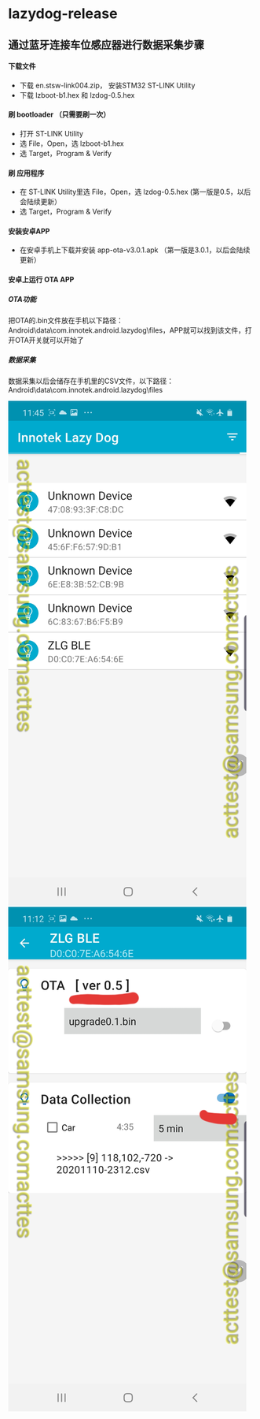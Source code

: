 # lazydog-release
## 通过蓝牙连接车位感应器进行数据采集步骤
#### 下载文件
- 下载 en.stsw-link004.zip， 安装STM32 ST-LINK Utility
- 下载 lzboot-b1.hex 和 lzdog-0.5.hex

#### 刷 bootloader （只需要刷一次）
- 打开 ST-LINK Utility
- 选 File，Open，选 lzboot-b1.hex
- 选 Target，Program & Verify

#### 刷 应用程序
- 在 ST-LINK Utility里选 File，Open，选 lzdog-0.5.hex (第一版是0.5，以后会陆续更新）
- 选 Target，Program & Verify

#### 安装安卓APP
- 在安卓手机上下载并安装 app-ota-v3.0.1.apk （第一版是3.0.1，以后会陆续更新）

#### 安卓上运行 OTA APP
##### OTA功能
把OTA的.bin文件放在手机以下路径：Android\data\com.innotek.android.lazydog\files，APP就可以找到该文件，打开OTA开关就可以开始了
##### 数据采集
数据采集以后会储存在手机里的CSV文件，以下路径：Android\data\com.innotek.android.lazydog\files

![BLE scan](/images/ota0.jpg)
![OTA](/images/ota1.jpg)
